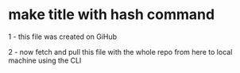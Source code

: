 # make title with hash command

1 - this file was created on GiHub

2 - now fetch and pull this file with the whole repo from here to local machine using the CLI
